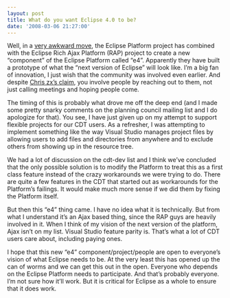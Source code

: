 ```yaml
---
layout: post
title: What do you want Eclipse 4.0 to be?
date: '2008-03-06 21:27:00'
---
```



Well, in a [very awkward move](http://dev.eclipse.org/mhonarc/lists/eclipse.org-planning-council/msg01232.html), the Eclipse Platform project has combined with the Eclipse Rich Ajax Platform (RAP) project to create a new “component” of the Eclipse Platform called “e4”. Apparently they have built a prototype of what the “next version of Eclipse” will look like. I’m a big fan of innovation, I just wish that the community was involved even earlier. And despite [Chris zx’s claim](http://mea-bloga.blogspot.com/2008/03/e4-thoughts.html), you involve people by reaching out to them, not just calling meetings and hoping people come.

The timing of this is probably what drove me off the deep end (and I made some pretty snarky comments on the planning council mailing list and I do apologize for that). You see, I have just given up on my attempt to support flexible projects for our CDT users. As a refresher, I was attempting to implement something like the way Visual Studio manages project files by allowing users to add files and directories from anywhere and to exclude others from showing up in the resource tree.

We had a lot of discussion on the cdt-dev list and I think we’ve concluded that the only possible solution is to modify the Platform to treat this as a first class feature instead of the crazy workarounds we were trying to do. There are quite a few features in the CDT that started out as workarounds for the Platform’s failings. It would make much more sense if we did them by fixing the Platform itself.

But then this “e4” thing came. I have no idea what it is technically. But from what I understand it’s an Ajax based thing, since the RAP guys are heavily involved in it. When I think of my vision of the next version of the platform, Ajax isn’t on my list. Visual Studio feature parity is. That’s what a lot of CDT users care about, including paying ones.

I hope that this new “e4” component/project/people are open to everyone’s vision of what Eclipse needs to be. At the very least this has opened up the can of worms and we can get this out in the open. Everyone who depends on the Eclipse Platform needs to participate. And that’s probably everyone. I’m not sure how it’ll work. But it is critical for Eclipse as a whole to ensure that it does work.


